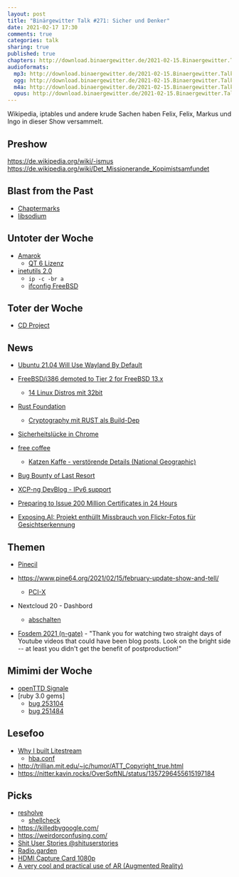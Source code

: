 ```yaml
---
layout: post
title: "Binärgewitter Talk #271: Sicher und Denker"
date: 2021-02-17 17:30
comments: true
categories: talk
sharing: true
published: true
chapters: http://download.binaergewitter.de/2021-02-15.Binaergewitter.Talk.272.chapters.txt
audioformats:
  mp3: http://download.binaergewitter.de/2021-02-15.Binaergewitter.Talk.272.mp3
  ogg: http://download.binaergewitter.de/2021-02-15.Binaergewitter.Talk.272.ogg
  m4a: http://download.binaergewitter.de/2021-02-15.Binaergewitter.Talk.272.m4a
  opus: http://download.binaergewitter.de/2021-02-15.Binaergewitter.Talk.272.opus
---
```

Wikipedia, iptables und andere krude Sachen haben Felix, Felix, Markus und Ingo in dieser Show versammelt.

## Preshow

https://de.wikipedia.org/wiki/-ismus
https://de.wikipedia.org/wiki/Det_Missionerande_Kopimistsamfundet

## Blast from the Past

- [Chaptermarks]( http://blog.binaergewitter.de/2021/01/30/binaergewitter-talk-number-270-bubble-find/#isso-1881 )
- [libsodium]( http://blog.binaergewitter.de/2021/01/30/binaergewitter-talk-number-270-bubble-find/#isso-1880 )



## Untoter der Woche

- [Amarok]( https://linuxnews.de/2021/02/amarok-ist-zurueck/ )
    * [QT 6 Lizenz]( https://www.heise.de/news/Qt-6-Abomodell-koennte-zum-Fallstrick-fuer-kommerzielle-Kunden-werden-4942027.html )
- [inetutils 2.0]( https://www.heise.de/news/inetutils-2-0-Nach-sechs-Jahren-ein-Update-fuer-ifconfig-traceroute-und-ping-5049455.html )
  * `ip -c -br a`
  * [ifconfig FreeBSD]( https://github.com/freebsd/freebsd-src/tree/master/sbin/ifconfig )

## Toter der Woche
- [CD Project]( https://tarnkappe.info/cyberpunk-2077-quellcode-nach-ransomware-angriff-verkauft/ )

## News

- [Ubuntu 21.04 Will Use Wayland By Default]( https://www.omgubuntu.co.uk/2021/01/ubuntu-21-04-will-use-wayland-by-default )
- [FreeBSD/i386 demoted to Tier 2 for FreeBSD 13.x]( https://lists.freebsd.org/pipermail/freebsd-announce/2021-January/002006.html )
    * [14 Linux Distros mit 32bit]( https://itsfoss.com/32-bit-linux-distributions/ )

- [Rust Foundation]( https://foundation.rust-lang.org/posts/2021-02-08-hello-world/ )
  * [Cryptography mit RUST als Build-Dep]( https://github.com/pyca/cryptography/issues/5771 )
- [Sicherheitslücke in Chrome]( https://www.linux-magazin.de/blogs/sicherheitsluecke-im-chrome-browser/ )
- [free coffee]( https://pollevanhoof.be/nuggets/smart_cards/nespresso )
  * [Katzen Kaffe - verstörende Details (National Geographic)](https://www.nationalgeographic.com/news/2016/04/160429-kopi-luwak-captive-civet-coffee-Indonesia/ )
- [Bug Bounty of Last Resort]( https://techzoom.net/whitepaper/bug-bounty-reloaded/ )
- [XCP-ng DevBlog - IPv6 support]( https://xcp-ng.org/blog/2021/02/09/ipv6-in-xcp-ng/ )
- [Preparing to Issue 200 Million Certificates in 24 Hours]( https://letsencrypt.org/2021/02/10/200m-certs-24hrs.html )
- [Exposing.AI: Projekt enthüllt Missbrauch von Flickr-Fotos für Gesichtserkennung]( https://www.heise.de/news/Exposing-AI-Projekt-enthuellt-Missbrauch-von-Flickr-Fotos-fuer-Gesichtserkennung-5042252.html )

## Themen

- [Pinecil]( https://www.pine64.org/pinecil/ )
- https://www.pine64.org/2021/02/15/february-update-show-and-tell/
    * [PCI-X]( https://en.wikipedia.org/wiki/PCI-X )

- Nextcloud 20 - Dashbord
    * [abschalten](https://github.com/nextcloud/server/issues/24059 )
- [Fosdem 2021 (n-gate)]( http://n-gate.com/fosdem/2021/02/01/0/ ) - "Thank you for watching two straight days of Youtube videos that could have been blog posts.  Look on the bright side -- at least you didn't get the benefit of postproduction!"

## Mimimi der Woche

- [openTTD Signale]( https://gaming.stackexchange.com/questions/124936/can-someone-explain-me-openttds-train-signals-quick-and-easy )
- [ruby 3.0 gems]
  * [bug 253104]( https://bugs.freebsd.org/bugzilla/show_bug.cgi?id=253104 )
  * [bug 251484]( https://bugs.freebsd.org/bugzilla/show_bug.cgi?id=251484 )

## Lesefoo
- [Why I built Litestream]( https://litestream.io/blog/why-i-built-litestream/ )
  * [hba.conf](https://www.postgresql.org/docs/9.1/auth-pg-hba-conf.html)
- http://trillian.mit.edu/~jc/humor/ATT_Copyright_true.html
- https://nitter.kavin.rocks/OverSoftNL/status/1357296455615197184


## Picks
- [resholve](https://t-ravis.com/post/nix/write_a_simple_shell_package_with_resholve/)
  * [shellcheck]( https://www.shellcheck.net/ )
- https://killedbygoogle.com/ 
- https://weirdorconfusing.com/
- [Shit User Stories @shituserstories]( https://twitter.com/shituserstories )
- [Radio.garden]( http://radio.garden/ )
- [HDMI Capture Card 1080p]( https://s.click.aliexpress.com/e/_AZnAEC )
- [A very cool and practical use of AR (Augmented Reality)]( https://twitter.com/CixLiv/status/1359882728041193474 )
